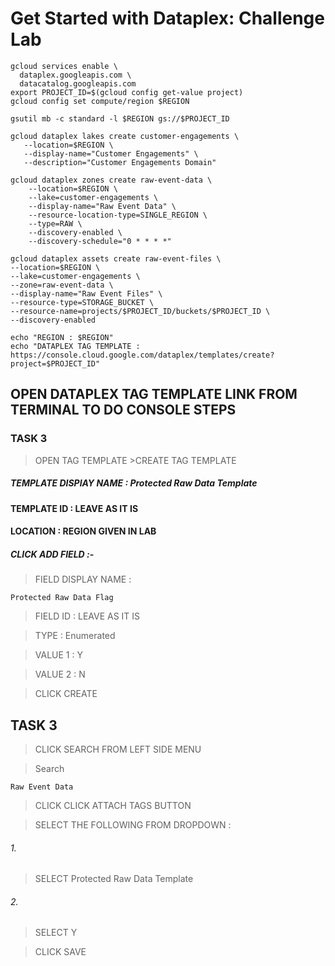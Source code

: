 # Get Started with Dataplex: Challenge Lab
```
gcloud services enable \
  dataplex.googleapis.com \
  datacatalog.googleapis.com
export PROJECT_ID=$(gcloud config get-value project)
gcloud config set compute/region $REGION

gsutil mb -c standard -l $REGION gs://$PROJECT_ID

gcloud dataplex lakes create customer-engagements \
   --location=$REGION \
   --display-name="Customer Engagements" \
   --description="Customer Engagements Domain"

gcloud dataplex zones create raw-event-data \
    --location=$REGION \
    --lake=customer-engagements \
    --display-name="Raw Event Data" \
    --resource-location-type=SINGLE_REGION \
    --type=RAW \
    --discovery-enabled \
    --discovery-schedule="0 * * * *"

gcloud dataplex assets create raw-event-files \
--location=$REGION \
--lake=customer-engagements \
--zone=raw-event-data \
--display-name="Raw Event Files" \
--resource-type=STORAGE_BUCKET \
--resource-name=projects/$PROJECT_ID/buckets/$PROJECT_ID \
--discovery-enabled 

echo "REGION : $REGION"
echo "DATAPLEX TAG TEMPLATE : https://console.cloud.google.com/dataplex/templates/create?project=$PROJECT_ID"
```
##  OPEN DATAPLEX TAG TEMPLATE LINK FROM TERMINAL TO DO CONSOLE STEPS 

### TASK 3
>OPEN TAG TEMPLATE >CREATE TAG TEMPLATE
##### TEMPLATE DISPlAY NAME : Protected Raw Data Template

#### TEMPLATE ID : LEAVE AS IT IS

#### LOCATION : REGION GIVEN IN LAB

##### CLICK ADD FIELD :-

>FIELD DISPLAY NAME :
```
Protected Raw Data Flag
```
>FIELD ID : LEAVE AS IT IS

>TYPE : Enumerated

>VALUE 1 : Y

>VALUE 2 : N

>CLICK CREATE

## TASK 3
>CLICK SEARCH FROM LEFT SIDE MENU

>Search
```
Raw Event Data
```
>CLICK
>CLICK ATTACH TAGS BUTTON

>SELECT THE FOLLOWING FROM DROPDOWN :

###### 1.
>SELECT Protected Raw Data Template

###### 2.

>SELECT Y

>CLICK SAVE
